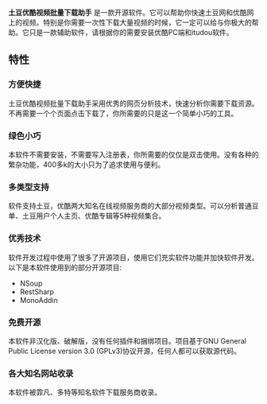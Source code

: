 **土豆优酷视频批量下载助手** 是一款开源软件。它可以帮助你快速土豆网和优酷网上的视频。特别是你需要一次性下载大量视频的时候，它一定可以给与你极大的帮助。它只是一款辅助软件，请根据你的需要安装优酷PC端和itudou软件。

## 特性

### 方便快捷
土豆优酷视频批量下载助手采用优秀的网页分析技术，快速分析你需要下载资源。不再需要一个个页面点击下载了，你所需要的只是这一个简单小巧的工具。

### 绿色小巧
本软件不需要安装，不需要写入注册表，你所需要的仅仅是双击使用。没有各种的繁杂功能，400多k的大小只为了追求使用与便利。

### 多类型支持
软件支持土豆，优酷两大知名在线视频服务商的大部分视频类型。可以分析普通豆单、土豆用户个人主页、优酷专辑等5种视频集合。

### 优秀技术
软件开发过程中使用了很多了开源项目，使用它们充实软件功能并加快软件开发。以下是本软件使用到的部分开源项目:

* NSoup
* RestSharp
* MonoAddin

### 免费开源
本软件非汉化版、破解版，没有任何插件和捆绑项目。项目基于GNU General Public License version 3.0 (GPLv3)协议开源，任何人都可以获取源代码。

### 各大知名网站收录
本软件被霏凡、多特等知名软件下载服务商收录。

